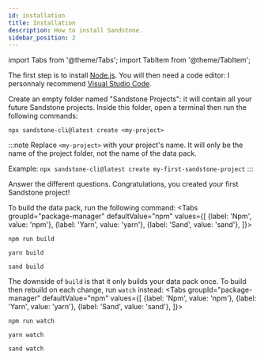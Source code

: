 ```yaml
---
id: installation
title: Installation
description: How to install Sandstone.
sidebar_position: 2
---
```


import Tabs from '@theme/Tabs';
import TabItem from '@theme/TabItem';

The first step is to install [Node.js](https://nodejs.org/en/). You will then need a code editor: I personnaly recommend [Visual Studio Code](https://code.visualstudio.com/Download).

Create an empty folder named "Sandstone Projects": it will contain all your future Sandstone projects. Inside this folder, open a terminal then run the following commands:

```batch
npx sandstone-cli@latest create <my-project>
```

:::note
Replace `<my-project>` with your project's name. It will only be the name of the project folder, not the name of the data pack.

Example: `npx sandstone-cli@latest create my-first-sandstone-project`
:::

Answer the different questions. Congratulations, you created your first Sandstone project!

To build the data pack, run the following command:
<Tabs
  groupId="package-manager"
  defaultValue="npm"
  values={[
    {label: 'Npm', value: 'npm'},
    {label: 'Yarn', value: 'yarn'},
    {label: 'Sand', value: 'sand'},
]}>
<TabItem value="npm">

```batch
npm run build
```
</TabItem>
<TabItem value="yarn">

```batch
yarn build
```
</TabItem>

<TabItem value="sand">

```batch
sand build
```
</TabItem>
</Tabs>

The downside of `build` is that it only builds your data pack once. To build then rebuild on each change, run `watch` instead:
<Tabs
  groupId="package-manager"
  defaultValue="npm"
  values={[
    {label: 'Npm', value: 'npm'},
    {label: 'Yarn', value: 'yarn'},
    {label: 'Sand', value: 'sand'},
]}>
<TabItem value="npm">

```batch
npm run watch
```
</TabItem>
<TabItem value="yarn">

```batch
yarn watch
```
</TabItem>

<TabItem value="sand">

```batch
sand watch
```
</TabItem>
</Tabs>
